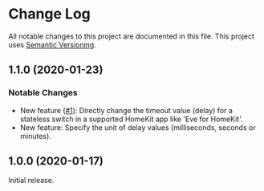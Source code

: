 # Change Log

All notable changes to this project are documented in this file. This project uses [Semantic Versioning](https://semver.org/).

## 1.1.0 (2020-01-23)

### Notable Changes

* New feature ([#1](https://github.com/hans-1/homebridge-cmdtriggerswitch/issues/1)): Directly change the timeout value (delay) for a stateless switch in a supported HomeKit app like 'Eve for HomeKit'.
* New feature: Specify the unit of delay values (milliseconds, seconds or minutes).


## 1.0.0 (2020-01-17)

Initial release.
